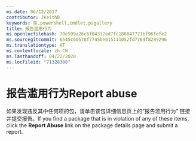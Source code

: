 ```yaml
---
ms.date: 06/12/2017
contributor: JKeithB
keywords: 库,powershell,cmdlet,psgallery
title: 报告滥用行为
ms.openlocfilehash: 70e599a26c6f04312ed7fc188047721bf96fefe2
ms.sourcegitcommit: 6545c60578f7745be015111052fd7769f8289296
ms.translationtype: HT
ms.contentlocale: zh-CN
ms.lasthandoff: 04/22/2020
ms.locfileid: "71328308"
---
```

# <a name="report-abuse"></a><span data-ttu-id="693c9-103">报告滥用行为</span><span class="sxs-lookup"><span data-stu-id="693c9-103">Report abuse</span></span>

<span data-ttu-id="693c9-104">如果发现违反其中任何项的包，请单击该包详细信息页上的“报告滥用行为”  链接并提交报告。</span><span class="sxs-lookup"><span data-stu-id="693c9-104">If you find a package that is in violation of any of these items, click the **Report Abuse** link on the package details page and submit a report.</span></span>
